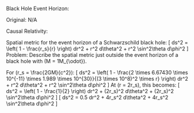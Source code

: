 Black Hole Event Horizon:

Original: N/A

Causal Relativity:

Spatial metric for the event horizon of a Schwarzschild black hole: [ ds^2 = \left( 1 - \frac{r_s}{r} \right) dr^2 + r^2 d\theta^2 + r^2 \sin^2\theta d\phi^2 ]
Problem: Describe the spatial metric just outside the event horizon of a black hole with (M = 1M_{\odot}).

For (r_s = \frac{2GM}{c^2}): [ ds^2 = \left( 1 - \frac{2 \times 6.67430 \times 10^{-11} \times 1.989 \times 10^{30}}{(3 \times 10^8)^2 \times r} \right) dr^2 + r^2 d\theta^2 + r^2 \sin^2\theta d\phi^2 ] At (r = 2r_s), this becomes: [ ds^2 = \left( 1 - \frac{1}{2} \right) dr^2 + (2r_s)^2 d\theta^2 + (2r_s)^2 \sin^2\theta d\phi^2 ] [ ds^2 = 0.5 dr^2 + 4r_s^2 d\theta^2 + 4r_s^2 \sin^2\theta d\phi^2 ]
